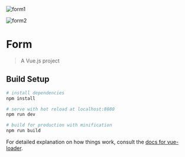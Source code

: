 ![form1](https://user-images.githubusercontent.com/78277000/129193698-9fb60702-c67b-470f-988c-55b320a2b547.jpg)




![form2](https://user-images.githubusercontent.com/78277000/129193784-61ec8e27-53f1-4dd6-b733-845a62fe2de9.jpg)


# Form

> A Vue.js project

## Build Setup

``` bash
# install dependencies
npm install

# serve with hot reload at localhost:8080
npm run dev

# build for production with minification
npm run build
```

For detailed explanation on how things work, consult the [docs for vue-loader](http://vuejs.github.io/vue-loader).

